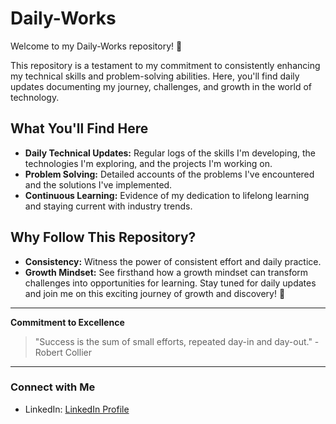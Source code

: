 # Daily-Works

Welcome to my Daily-Works repository! 🚀

This repository is a testament to my commitment to consistently enhancing my technical skills and problem-solving abilities. Here, you'll find daily updates documenting my journey, challenges, and growth in the world of technology. 

## What You'll Find Here
- **Daily Technical Updates:** Regular logs of the skills I'm developing, the technologies I'm exploring, and the projects I'm working on.
- **Problem Solving:** Detailed accounts of the problems I've encountered and the solutions I've implemented.
- **Continuous Learning:** Evidence of my dedication to lifelong learning and staying current with industry trends.

## Why Follow This Repository?
- **Consistency:** Witness the power of consistent effort and daily practice.
- **Growth Mindset:** See firsthand how a growth mindset can transform challenges into opportunities for learning.
Stay tuned for daily updates and join me on this exciting journey of growth and discovery! 🌟

---

**Commitment to Excellence**
> "Success is the sum of small efforts, repeated day-in and day-out." - Robert Collier



---

### Connect with Me
- LinkedIn: [LinkedIn Profile](https://www.linkedin.com/in/ragulram-b-455387253)
